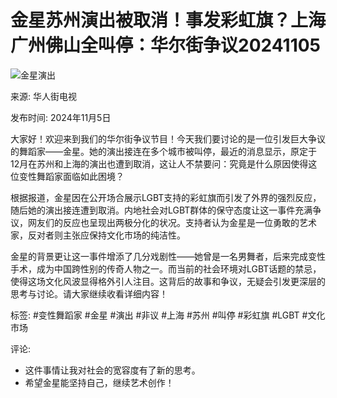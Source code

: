 # 金星苏州演出被取消！事发彩虹旗？上海广州佛山全叫停：华尔街争议20241105

![金星演出](https://i.ytimg.com/an/s7elJEjfHfLUEZ7HUbUlUw/featured_channel.jpg?v=5ade1c64)

来源: 华人街电视

发布时间: 2024年11月5日

大家好！欢迎来到我们的华尔街争议节目！今天我们要讨论的是一位引发巨大争议的舞蹈家——金星。她的演出接连在多个城市被叫停，最近的消息显示，原定于12月在苏州和上海的演出也遭到取消，这让人不禁要问：究竟是什么原因使得这位变性舞蹈家面临如此困境？

根据报道，金星因在公开场合展示LGBT支持的彩虹旗而引发了外界的强烈反应，随后她的演出接连遭到取消。内地社会对LGBT群体的保守态度让这一事件充满争议，网友们的反应也呈现出两极分化的状况。支持者认为金星是一位勇敢的艺术家，反对者则主张应保持文化市场的纯洁性。

金星的背景更让这一事件增添了几分戏剧性——她曾是一名男舞者，后来完成变性手术，成为中国跨性别的传奇人物之一。而当前的社会环境对LGBT话题的禁忌，使得这场文化风波显得格外引人注目。这背后的故事和争议，无疑会引发更深层的思考与讨论。请大家继续收看详细内容！

标签: #变性舞蹈家 #金星 #演出 #非议 #上海 #苏州 #叫停 #彩虹旗 #LGBT #文化市场

评论: 
- 这件事情让我对社会的宽容度有了新的思考。
- 希望金星能坚持自己，继续艺术创作！